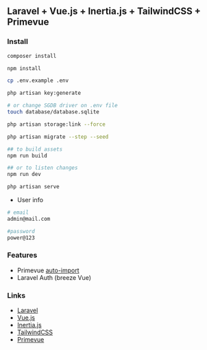 ## Laravel + Vue.js + Inertia.js + TailwindCSS + Primevue

### Install

```sh
composer install
```

```sh
npm install
```

```sh
cp .env.example .env
```

```sh
php artisan key:generate
```

```sh
# or change SGDB driver on .env file
touch database/database.sqlite
```

```sh
php artisan storage:link --force
```

```sh
php artisan migrate --step --seed
```

```sh
## to build assets
npm run build

## or to listen changes
npm run dev
```

```sh
php artisan serve
```

* User info
```sh
# email
admin@mail.com

#password
power@123
```

### Features

- Primevue [auto-import](https://github.com/primefaces/primevue-examples/blob/main/auto-import)
- Laravel Auth (breeze Vue)

### Links
- [Laravel](https://laravel.com/)
- [Vue.js](https://vuejs.org/)
- [Inertia.js](https://inertiajs.com/)
- [TailwindCSS](https://tailwindcss.com/)
- [Primevue](https://tailwind.primevue.org/vite/)
